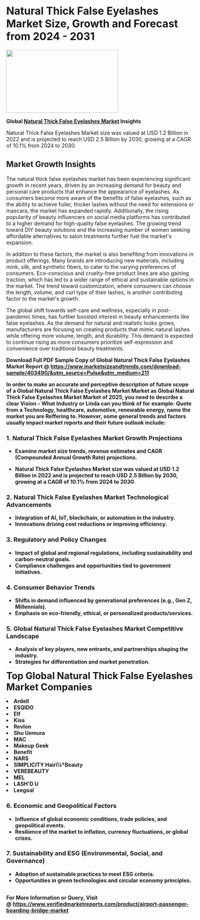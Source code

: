 <H1>Natural Thick False Eyelashes Market Size, Growth and Forecast from 2024 - 2031</H1><img class="aligncenter size-medium wp-image-584254" src="https://thirdeyenews.in/wp-content/uploads/2024/09/Global-Market-Research-300x168.jpeg" alt="" width="300" height="168" /><p><strong>Global&nbsp;<a href="https://www.marketsizeandtrends.com/download-sample/403490/&amp;utm_source=Pulse&amp;utm_medium=211">Natural Thick False Eyelashes Market</a> Insights</strong></p><p>Natural Thick False Eyelashes Market size was valued at USD 1.2 Billion in 2022 and is projected to reach USD 2.5 Billion by 2030, growing at a CAGR of 10.1% from 2024 to 2030.</p><p><h2>Market Growth Insights</h2> <p>The natural thick false eyelashes market has been experiencing significant growth in recent years, driven by an increasing demand for beauty and personal care products that enhance the appearance of eyelashes. As consumers become more aware of the benefits of false eyelashes, such as the ability to achieve fuller, thicker lashes without the need for extensions or mascara, the market has expanded rapidly. Additionally, the rising popularity of beauty influencers on social media platforms has contributed to a higher demand for high-quality false eyelashes. The growing trend toward DIY beauty solutions and the increasing number of women seeking affordable alternatives to salon treatments further fuel the market's expansion.</p> <p><strong></strong></p> <p>In addition to these factors, the market is also benefiting from innovations in product offerings. Many brands are introducing new materials, including mink, silk, and synthetic fibers, to cater to the varying preferences of consumers. Eco-conscious and cruelty-free product lines are also gaining traction, which has led to a wider range of ethical and sustainable options in the market. The trend toward customization, where consumers can choose the length, volume, and curl type of their lashes, is another contributing factor to the market's growth.</p> <p>The global shift towards self-care and wellness, especially in post-pandemic times, has further boosted interest in beauty enhancements like false eyelashes. As the demand for natural and realistic looks grows, manufacturers are focusing on creating products that mimic natural lashes while offering more volume, length, and durability. This demand is expected to continue rising as more consumers prioritize self-expression and convenience over traditional beauty treatments.</p> <p><strong></p><p><span class=""><strong>Download Full PDF Sample Copy of Global Natural Thick False Eyelashes Market Report</strong> @ <a href="https://www.marketsizeandtrends.com/download-sample/403490/&amp;utm_source=Pulse&amp;utm_medium=211" target="_blank">https://www.marketsizeandtrends.com/download-sample/403490/&amp;utm_source=Pulse&amp;utm_medium=211</a></span></p><p>In order to make an accurate and perceptive description of future scope of a Global&nbsp;Natural Thick False Eyelashes Market Market as Global&nbsp;Natural Thick False Eyelashes Market Market of 2025, you need to describe a clear Vision &ndash; What Industry or Linda can you think of for example: Quote from a Technology, healthcare, automotive, renewable energy, name the market you are Reffering to. However, some general trends and factors usually impact market reports and their future outlook include:</p><h3>1.&nbsp;<strong>Natural Thick False Eyelashes Market Growth Projections</strong></h3><ul><li>Examine market size trends, revenue estimates and CAGR (Compounded Annual Growth Rate) projections.</li><li><p>Natural Thick False Eyelashes Market size was valued at USD 1.2 Billion in 2022 and is projected to reach USD 2.5 Billion by 2030, growing at a CAGR of 10.1% from 2024 to 2030.</p></li></ul><h3>2.&nbsp;<strong>Natural Thick False Eyelashes Market Technological Advancements</strong></h3><ul><li>Integration of AI, IoT, blockchain, or automation in the industry.</li><li>Innovations driving cost reductions or improving efficiency.</li></ul><h3>3.&nbsp;<strong>Regulatory and Policy Changes</strong></h3><ul><li>Impact of global and regional regulations, including sustainability and carbon-neutral goals.</li><li>Compliance challenges and opportunities tied to government initiatives.</li></ul><h3>4.&nbsp;<strong>Consumer Behavior Trends</strong></h3><ul><li>Shifts in demand influenced by generational preferences (e.g., Gen Z, Millennials).</li><li>Emphasis on eco-friendly, ethical, or personalized products/services.</li></ul><h3>5.&nbsp;<strong>Global Natural Thick False Eyelashes Market Competitive Landscape</strong></h3><ul><li>Analysis of key players, new entrants, and partnerships shaping the industry.</li><li>Strategies for differentiation and market penetration.</li></ul><p data-pm-slice="1 1 []"><span style="color: inherit; font-family: inherit; font-size: 25px;">Top Global Natural Thick False Eyelashes Market Companies</span></p><div class="" data-test-id=""><p><li>Ardell</li><li> ESQIDO</li><li> Elf</li><li> Kiss</li><li> Revlon</li><li> Shu Uemura</li><li> MAC</li><li> Makeup Geek</li><li> Benefit</li><li> NARS</li><li> SIMPLICITY Hairï¼†Beauty</li><li> VEREBEAUTY</li><li> MEL</li><li> LASH'D U</li><li> Leegoal</li></p></div><h3>6.&nbsp;<strong>Economic and Geopolitical Factors</strong></h3><ul><li>Influence of global economic conditions, trade policies, and geopolitical events.</li><li>Resilience of the market to inflation, currency fluctuations, or global crises.</li></ul><h3>7.&nbsp;<strong>Sustainability and ESG (Environmental, Social, and Governance)</strong></h3><ul><li>Adoption of sustainable practices to meet ESG criteria.</li><li>Opportunities in green technologies and circular economy principles.</li></ul><h2><strong style="font-size: 14px;">For More Information or Query, Visit @&nbsp;</strong><a style="background-color: #ffffff; font-size: 14px;" href="https://www.marketsizeandtrends.com/report/natural-thick-false-eyelashes-market/" target="_blank">https://www.verifiedmarketreports.com/product/airport-passenger-boarding-bridge-market</a></h2>
